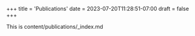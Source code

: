 +++
title = 'Publications'
date = 2023-07-20T11:28:51-07:00
draft = false
+++

This is content/publications/_index.md
